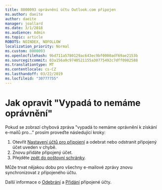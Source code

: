 ```yaml
---
title: 8000093 oprávnění účtu Outlook.com připojen
ms.author: daeite
author: daeite
manager: joallard
ms.date: 3/1/2018
ms.audience: Admin
ms.topic: article
ROBOTS: NOINDEX, NOFOLLOW
localization_priority: Normal
ms.custom: 8000093
ms.openlocfilehash: 9bd711a5780129ac643ec9bf0000adf69ae2153b
ms.sourcegitcommit: 03a156a9c9740521155a30775492c7dff0982588
ms.translationtype: MT
ms.contentlocale: cs-CZ
ms.lasthandoff: 03/22/2019
ms.locfileid: "30777755"
---
```

# <a name="how-to-fix-it-looks-like-we-dont-have-permission"></a>Jak opravit "Vypadá to nemáme oprávnění"

Pokud se zobrazí chybová zpráva "vypadá to nemáme oprávnění k získání e-mailů pro..." prosím proveďte následující kroky:

1. Otevřít [Nastavení účtů pro připojení](https://outlook.live.com/mail/options/mail/accounts) a odebrat nebo odstranit připojený účet uveden v chybě. 
2. Znovu přidáte připojený účet.
3. Přejděte [zpět do poštovní schránky](https://outlook.live.com/mail/inbox).

Může trvat nějakou dobu pro všechny e-mailové zprávy znovu synchronizovat z připojeného účtu.

Další informace o [Odebrání](https://support.office.com/article/0b9a6b95-ff1b-46c1-bf60-d6b3b82c5ac8) a [Přidání](https://support.office.com/article/c5224df4-5885-4e79-91ba-523aa743f0ba) připojené účty.